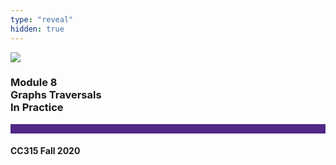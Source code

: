 ```yaml
---
type: "reveal"
hidden: true
---
```


<section>
<img class="stretch plain" src="/images/core-logo-on-white.png">
<h3> Module 8 <br> Graphs Traversals <br> In Practice</h3>
<hr style="height:15px;color:512888;background-color:512888;">
<h4>CC315 Fall 2020</h4>
</section>